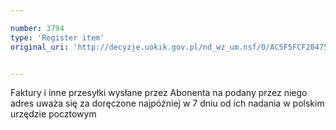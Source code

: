 ```yaml
---

number: 3794
type: 'Register item'
original_uri: 'http://decyzje.uokik.gov.pl/nd_wz_um.nsf/0/AC5F5FCF20475CEAC1257A910025EFB4?OpenDocument'


---
```


Faktury i inne przesyłki wysłane przez Abonenta na podany przez niego adres uważa się za doręczone najpóźniej w 7 dniu od ich nadania w polskim urzędzie pocztowym
